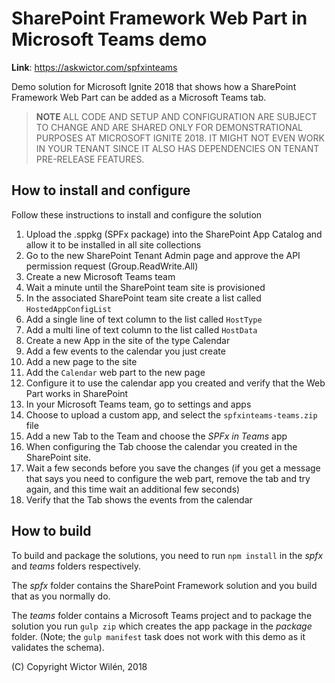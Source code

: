# SharePoint Framework Web Part in Microsoft Teams demo

**Link**: https://askwictor.com/spfxinteams

Demo solution for Microsoft Ignite 2018 that shows how a SharePoint Framework Web Part can be added as a Microsoft Teams tab.

> **NOTE** ALL CODE AND SETUP AND CONFIGURATION ARE SUBJECT TO CHANGE AND ARE SHARED ONLY FOR DEMONSTRATIONAL PURPOSES AT MICROSOFT IGNITE 2018. IT MIGHT NOT EVEN WORK IN YOUR TENANT SINCE IT ALSO HAS DEPENDENCIES ON TENANT PRE-RELEASE FEATURES.


## How to install and configure

Follow these instructions to install and configure the solution

1. Upload the .sppkg (SPFx package) into the SharePoint App Catalog and allow it to be installed in all site collections
2. Go to the new SharePoint Tenant Admin page and approve the API permission request (Group.ReadWrite.All)
3. Create a new Microsoft Teams team
4. Wait a minute until the SharePoint team site is provisioned
5. In the associated SharePoint team site create a list called `HostedAppConfigList`
6. Add a single line of text column to the list called `HostType`
7. Add a multi line of text column to the list called `HostData`
8. Create a new App in the site of the type Calendar
9. Add a few events to the calendar you just create
10. Add a new page to the site
11. Add the `Calendar` web part to the new page
12. Configure it to use the calendar app you created and verify that the Web Part works in SharePoint
13. In your Microsoft Teams team, go to settings and apps
14. Choose to upload a custom app, and select the `spfxinteams-teams.zip` file
15. Add a new Tab to the Team and choose the *SPFx in Teams* app
16. When configuring the Tab choose the calendar you created in the SharePoint site.
17. Wait a few seconds before you save the changes (if you get a message that says you need to configure the web part, remove the tab and try again, and this time wait an additional few seconds)
18. Verify that the Tab shows the events from the calendar

## How to build

To build and package the solutions, you need to run `npm install` in the *spfx* and *teams* folders respectively.

The *spfx*  folder contains the SharePoint Framework solution and you build that as you normally do.

The *teams*  folder contains a Microsoft Teams project and to package the solution you run `gulp zip` which creates the app package in the *package* folder. (Note; the `gulp manifest` task does not work with this demo as it validates the schema).


(C) Copyright Wictor Wilén, 2018